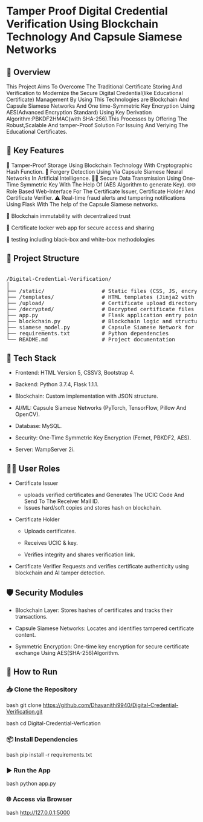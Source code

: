 # Tamper Proof Digital Credential Verification Using Blockchain Technology And Capsule Siamese Networks
## 📒 Overview
This Project Aims To Overcome The Traditional Certificate Storing And Verification to Modernize the Secure Digital Credential(like Educational Certificate) Management By Using This Technologies are Blockchain And Capsule Siamese Networks And One time-Symmetric Key Encryption Using AES(Advanced Encryption Standard) Using Key Derivation Algorithm:PBKDF2HMAC(with SHA-256).This Processes by Offering The Robust,Scalable And tamper-Proof Solution For Issuing And Veriying The Educational Certificates.
## 🧠 Key Features
🔐 Tamper-Proof Storage Using Blockchain Technology With Cryptographic Hash Function.
🤖 Forgery Detection Using Via Capsule Siamese Neural Networks In Artificial Intelligence.
🔑🔑 Secure Data Transmission Using One-Time Symmetric Key With The Help Of (AES Algorithm to generate Key).
🌐🌐 Role Based Web-Interface For The Certificate Issuer, Certificate Holder And Certificate Verifier.
⚠ Real-time fraud alerts and tampering notifications Using Flask With The help of the Capsule Siamese networks.

🔄 Blockchain immutability with decentralized trust

📲 Certificate locker web app for secure access and sharing

🧪 testing including black-box and white-box methodologies
## 📁 Project Structure

<pre lang="bash"> 
/Digital-Credential-Verification/
│
├── /static/                  # Static files (CSS, JS, encrypted files)
├── /templates/               # HTML templates (Jinja2 with Flask)
├── /upload/                  # Certificate upload directory
├── /decrypted/               # Decrypted certificate files
├── app.py                    # Flask application entry point
├── blockchain.py             # Blockchain logic and structure
├── siamese_model.py          # Capsule Siamese Network for forgery detection
├── requirements.txt          # Python dependencies
└── README.md                 # Project documentation 
</pre>

## 🔧 Tech Stack

* Frontend: HTML Version 5, CSSV3, Bootstrap 4.

* Backend: Python 3.7.4, Flask 1.1.1.

* Blockchain: Custom implementation with JSON structure.

* AI/ML: Capsule Siamese Networks (PyTorch, TensorFlow, Pillow And OpenCV).

* Database: MySQL.

* Security: One-Time Symmetric Key Encryption (Fernet, PBKDF2, AES).

* Server: WampServer 2i.

## 👨‍💼 User Roles
 * Certificate Issuer
    -  uploads verified certificates  and Generates The UCIC Code And Send To The Receiver Mail ID.
    - Issues hard/soft copies and stores hash on blockchain.

* Certificate Holder
  - Uploads certificates.

  - Receives UCIC & key.

  - Verifies integrity and shares verification link.

* Certificate Verifier
  Requests and verifies certificate authenticity using blockchain and AI tamper detection.

## 🛡 Security Modules
 * Blockchain Layer: Stores hashes of certificates and tracks their transactions.

 * Capsule Siamese Networks: Locates and identifies tampered certificate content.

 * Symmetric Encryption: One-time key encryption for secure certificate exchange Using AES(SHA-256)Algorithm.

## 🚀 How to Run

 ### 📥 Clone the Repository 
 bash 
 git clone https://github.com/Dhayanithi9940/Digital-Credential-Verification.git

bash
 cd Digital-Credential-Verfication 
 
 ### 📦 Install Dependencies 
 bash 
 pip install -r requirements.txt

 ### ▶ Run the App 
 bash 
 python app.py

 ### 🌐 Access via Browser 
 bash 
 http://127.0.0.1:5000
